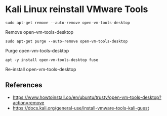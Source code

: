 # Kali Linux reinstall VMware Tools

```
sudo apt-get remove --auto-remove open-vm-tools-desktop
```

Remove open-vm-tools-desktop

```
sudo apt-get purge --auto-remove open-vm-tools-desktop
```

Purge open-vm-tools-desktop

```
apt -y install open-vm-tools-desktop fuse
```

Re-install open-vm-tools-desktop

## References
* https://www.howtoinstall.co/en/ubuntu/trusty/open-vm-tools-desktop?action=remove
* https://docs.kali.org/general-use/install-vmware-tools-kali-guest
